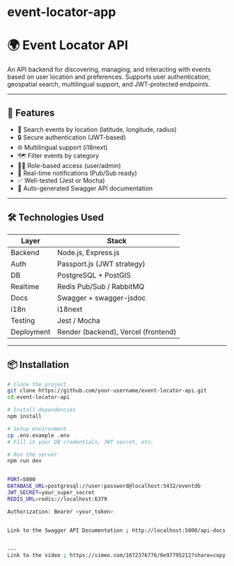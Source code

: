 # event-locator-app
# 🌍 Event Locator API

An API backend for discovering, managing, and interacting with events based on user location and preferences. Supports user authentication, geospatial search, multilingual support, and JWT-protected endpoints.

---

## 🚀 Features

- 🧭 Search events by location (latitude, longitude, radius)
- 🔒 Secure authentication (JWT-based)
- 🌐 Multilingual support (i18next)
- 🗺️ Filter events by category
- 🧑‍💼 Role-based access (user/admin)
- 🔔 Real-time notifications (Pub/Sub ready)
- ✅ Well-tested (Jest or Mocha)
- 📑 Auto-generated Swagger API documentation

---

## 🛠️ Technologies Used

| Layer         | Stack                        |
|--------------|-------------------------------|
| Backend       | Node.js, Express.js           |
| Auth          | Passport.js (JWT strategy)    |
| DB            | PostgreSQL + PostGIS          |
| Realtime      | Redis Pub/Sub / RabbitMQ      |
| Docs          | Swagger + swagger-jsdoc       |
| i18n          | i18next                       |
| Testing       | Jest / Mocha                  |
| Deployment    | Render (backend), Vercel (frontend) |

---

## 📦 Installation

```bash
# Clone the project
git clone https://github.com/your-username/event-locator-api.git
cd event-locator-api

# Install dependencies
npm install

# Setup environment
cp .env.example .env
# Fill in your DB credentials, JWT secret, etc.

# Run the server
npm run dev


PORT=5000
DATABASE_URL=postgresql://user:password@localhost:5432/eventdb
JWT_SECRET=your_super_secret
REDIS_URL=redis://localhost:6379

Authorization: Bearer <your_token>


Link to the Swagger API Documentation ; http://localhost:5000/api-docs


---
Link to the video ; https://vimeo.com/1072376776/0e97795212?share=copy